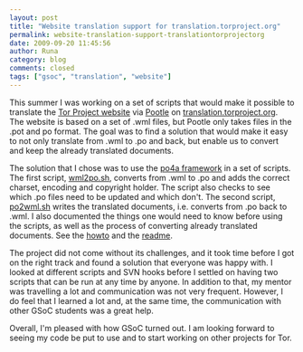 ```yaml
---
layout: post
title: "Website translation support for translation.torproject.org"
permalink: website-translation-support-translationtorprojectorg
date: 2009-09-20 11:45:56
author: Runa
category: blog
comments: closed
tags: ["gsoc", "translation", "website"]
---
```


This summer I was working on a set of scripts that would make it possible to translate the [Tor Project website](https://www.torproject.org/) via [Pootle](http://translate.sourceforge.net/wiki/pootle) on [translation.torproject.org](http://translation.torproject.org). The website is based on a set of .wml files, but Pootle only takes files in the .pot and po format. The goal was to find a solution that would make it easy to not only translate from .wml to .po and back, but enable us to convert and keep the already translated documents.

<!-- more -->

The solution that I chose was to use the [po4a framework](http://po4a.alioth.debian.org/) in a set of scripts. The first script, [wml2po.sh](https://tor-svn.freehaven.net/svn/website/trunk/wml2po.sh), converts from .wml to .po and adds the correct charset, encoding and copyright holder. The script also checks to see which .po files need to be updated and which don't. The second script, [po2wml.sh](https://tor-svn.freehaven.net/svn/website/trunk/po2wml.sh) writes the translated documents, i.e. converts from .po back to .wml. I also documented the things one would need to know before using the scripts, as well as the process of converting already translated documents. See the [howto](https://tor-svn.freehaven.net/svn/translation/trunk/tools/gsoc09/HOWTO) and the [readme](https://tor-svn.freehaven.net/svn/translation/trunk/tools/gsoc09/README).

The project did not come without its challenges, and it took time before I got on the right track and found a solution that everyone was happy with. I looked at different scripts and SVN hooks before I settled on having two scripts that can be run at any time by anyone. In addition to that, my mentor was travelling a lot and communication was not very frequent. However, I do feel that I learned a lot and, at the same time, the communication with other GSoC students was a great help.

Overall, I'm pleased with how GSoC turned out. I am looking forward to seeing my code be put to use and to start working on other projects for Tor.
